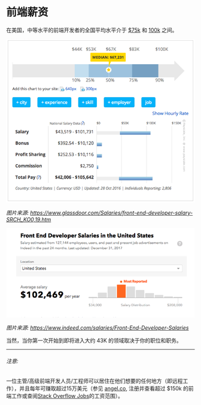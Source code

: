 # 前端薪资

在美国，中等水平的前端开发者的全国平均水平介于 [$75k](https://www.glassdoor.com/Salaries/front-end-developer-salary-SRCH_KO0,19.htm)  和 [100k](https://medium.com/javascript-scene/top-javascript-libraries-tech-to-learn-in-2018-c38028e028e6) 之间。

![](../images/salary.png "https://www.glassdoor.com/Salaries/front-end-developer-salary-SRCH_KO0")

<cite>图片来源: <a href="https://www.glassdoor.com/Salaries/front-end-developer-salary-SRCH_KO0,19.htm">https://www.glassdoor.com/Salaries/front-end-developer-salary-SRCH_KO0,19.htm</a></cite>

![](../images/salary3.png "https://www.indeed.com/salaries/Front-End-Developer-Salaries")

<cite>图片来源: <a href="https://www.indeed.com/salaries/Front-End-Developer-Salaries">https://www.indeed.com/salaries/Front-End-Developer-Salaries</a></cite>

当然，当你第一次开始到即将进入大约 43K 的领域取决于你的职位和职务。

***

###### 注意:

一位主管/高级前端开发人员/工程师可以居住在他们想要的任何地方（即远程工作），并且每年可赚取超过15万美元（参见 [angel.co](https://angel.co/jobs), 注册并查看超过 $150k 的前端工作或查阅[Stack Overflow Jobs](https://stackoverflow.com/jobs?q=front-end&sort=y)的工资范围）。












 







